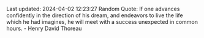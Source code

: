 Last updated: 2024-04-02 12:23:27
Random Quote: If one advances confidently in the direction of his dream, and endeavors to live the life which he had imagines, he will meet with a success unexpected in common hours. - Henry David Thoreau